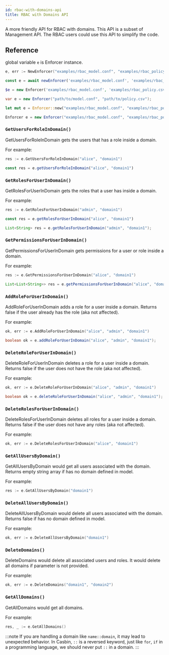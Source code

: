 ```yaml
---
id: rbac-with-domains-api
title: RBAC with Domains API
---
```


A more friendly API for RBAC with domains. This API is a subset of Management API. The RBAC users could use this API to simplify the code. 

## Reference

global variable `e` is Enforcer instance.

<!--DOCUSAURUS_CODE_TABS-->

<!--Go-->
```go
e, err := NewEnforcer("examples/rbac_model.conf", "examples/rbac_policy.csv")
```

<!--Node.js-->
```typescript
const e = await newEnforcer('examples/rbac_model.conf', 'examples/rbac_policy.csv')
```

<!--PHP-->
```php
$e = new Enforcer('examples/rbac_model.conf', 'examples/rbac_policy.csv');
```

<!--.NET-->
```csharp
var e = new Enforcer("path/to/model.conf", "path/to/policy.csv");
```

<!--Rust-->
```rust
let mut e = Enforcer::new("examples/rbac_model.conf", "examples/rbac_policy.csv").await?;
```

<!--Java-->
```java
Enforcer e = new Enforcer("examples/rbac_model.conf", "examples/rbac_policy.csv");
```

<!--END_DOCUSAURUS_CODE_TABS-->

### `GetUsersForRoleInDomain()`

GetUsersForRoleInDomain gets the users that has a role inside a domain.

For example:

<!--DOCUSAURUS_CODE_TABS-->

<!--Go-->
```go
res := e.GetUsersForRoleInDomain("alice", "domain1")
```

<!--Node.js-->
```typescript
const res = e.getUsersForRoleInDomain("alice", "domain1")
```

<!--END_DOCUSAURUS_CODE_TABS-->

### `GetRolesForUserInDomain()`

GetRolesForUserInDomain gets the roles that a user has inside a domain.

For example:

<!--DOCUSAURUS_CODE_TABS-->

<!--Go-->
```go
res := e.GetRolesForUserInDomain("admin", "domain1")
```

<!--Node.js-->
```typescript
const res = e.getRolesForUserInDomain("alice", "domain1")
```

<!--Java-->
```java
List<String> res = e.getRolesForUserInDomain("admin", "domain1");
```

<!--END_DOCUSAURUS_CODE_TABS-->

### `GetPermissionsForUserInDomain()`

GetPermissionsForUserInDomain gets permissions for a user or role inside a domain.

For example:

<!--DOCUSAURUS_CODE_TABS-->

<!--Go-->
```go
res := e.GetPermissionsForUserInDomain("alice", "domain1")
```

<!--Java-->
```java
List<List<String>> res = e.getPermissionsForUserInDomain("alice", "domain1");
```

<!--END_DOCUSAURUS_CODE_TABS-->

### `AddRoleForUserInDomain()`

AddRoleForUserInDomain adds a role for a user inside a domain.
Returns false if the user already has the role (aka not affected).

For example:

<!--DOCUSAURUS_CODE_TABS-->

<!--Go-->
```go
ok, err := e.AddRoleForUserInDomain("alice", "admin", "domain1")
```

<!--Java-->
```java
boolean ok = e.addRoleForUserInDomain("alice", "admin", "domain1");
```

<!--END_DOCUSAURUS_CODE_TABS-->

### `DeleteRoleForUserInDomain()`

DeleteRoleForUserInDomain deletes a role for a user inside a domain.
Returns false if the user does not have the role (aka not affected).

For example:

<!--DOCUSAURUS_CODE_TABS-->

<!--Go-->
```go
ok, err := e.DeleteRoleForUserInDomain("alice", "admin", "domain1")
```

<!--Java-->
```java
boolean ok = e.deleteRoleForUserInDomain("alice", "admin", "domain1");
```

<!--END_DOCUSAURUS_CODE_TABS-->

### `DeleteRolesForUserInDomain()`

DeleteRolesForUserInDomain deletes all roles for a user inside a domain.
Returns false if the user does not have any roles (aka not affected).

For example:

<!--DOCUSAURUS_CODE_TABS-->

<!--Go-->
```go
ok, err := e.DeleteRolesForUserInDomain("alice", "domain1")
```

<!--END_DOCUSAURUS_CODE_TABS-->

### `GetAllUsersByDomain()`

GetAllUsersByDomain would get all users associated with the domain.
Returns empty string array if has no domain defined in model.

For example:

<!--DOCUSAURUS_CODE_TABS-->

<!--Go-->
```go
res := e.GetAllUsersByDomain("domain1")
```

<!--END_DOCUSAURUS_CODE_TABS-->

### `DeleteAllUsersByDomain()`

DeleteAllUsersByDomain would delete all users associated with the domain.
Returns false if has no domain defined in model.

For example:

<!--DOCUSAURUS_CODE_TABS-->

<!--Go-->
```go
ok, err := e.DeleteAllUsersByDomain("domain1")
```

<!--END_DOCUSAURUS_CODE_TABS-->

### `DeleteDomains()`

DeleteDomains would delete all associated users and roles.
It would delete all domains if parameter is not provided.

For example:

<!--DOCUSAURUS_CODE_TABS-->

<!--Go-->
```go
ok, err := e.DeleteDomains("domain1", "domain2")
```

<!--END_DOCUSAURUS_CODE_TABS-->

### `GetAllDomains()`

GetAllDomains would get all domains.

For example:

<!--DOCUSAURUS_CODE_TABS-->

<!--Go-->
```go
res, _ := e.GetAllDomains()
```

<!--END_DOCUSAURUS_CODE_TABS-->

:::note
If you are handling a domain like ```name::domain```, it may lead to unexpected behavior. In Casbin, ```::``` is a reversed keyword, just like ```for```, ```if``` in a programming language, we should never put ```::``` in a domain.
:::

